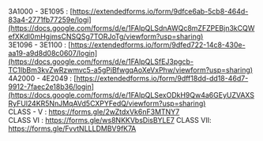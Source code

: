 3A1000 - 3E1095 :  [https://extendedforms.io/form/9dfce6ab-5cb8-464d-83a4-2771fb77259e/logi](https://docs.google.com/forms/d/e/1FAIpQLSdnAWQc8mZFZPEBjn3kCQWefXKdI0mHgjmsCNSQSg7TORJoTg/viewform?usp=sharing) <br>
3E1096 - 3E1100 :  [https://extendedforms.io/form/9dfed722-14c8-430e-aa19-a9d8d08c0607/login](https://docs.google.com/forms/d/e/1FAIpQLSfEJ3pgcb-TC1IbBm3kvZwRzwmvc5-a5gPiBfwgqAoXeVxPhw/viewform?usp=sharing)<br>
4A2000 - 4E2049 :  [https://extendedforms.io/form/9dff18dd-dd18-46d7-9912-7faec2e18b36/login](https://docs.google.com/forms/d/e/1FAIpQLSexODkH9Qw4a6GEyUZVAXSRyFUl24KR5NnJMqAVd5CXPYFedQ/viewform?usp=sharing)<br>
CLASS - V : https://forms.gle/2wZtdxVk6nF3MTNY7<br>
CLASS VI : https://forms.gle/ws8NKKVbsDisBYLE7
CLASS VII: https://forms.gle/FvvtNLLLDMBV9fK7A
